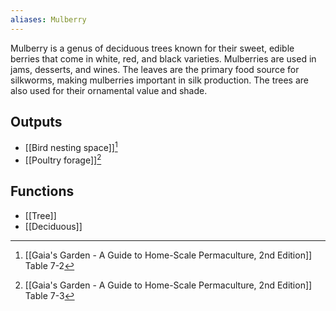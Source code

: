 ```yaml
---
aliases: Mulberry
---
```

Mulberry is a genus of deciduous trees known for their sweet, edible berries that come in white, red, and black varieties. Mulberries are used in jams, desserts, and wines. The leaves are the primary food source for silkworms, making mulberries important in silk production. The trees are also used for their ornamental value and shade.
## Outputs
- [[Bird nesting space]][^1]
- [[Poultry forage]][^2]
## Functions
- [[Tree]]
- [[Deciduous]]

[^1]: [[Gaia's Garden - A Guide to Home-Scale Permaculture, 2nd Edition]] Table 7-2
[^2]: [[Gaia's Garden - A Guide to Home-Scale Permaculture, 2nd Edition]] Table 7-3
[^2]: [[Gaia's Garden - A Guide to Home-Scale Permaculture, 2nd Edition]] Table 10-1